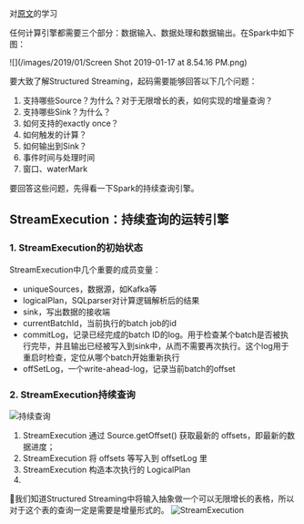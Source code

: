 对[原文](https://github.com/lw-lin/CoolplaySpark/blob/master/Structured%20Streaming%20%E6%BA%90%E7%A0%81%E8%A7%A3%E6%9E%90%E7%B3%BB%E5%88%97/1.1%20Structured%20Streaming%20%E5%AE%9E%E7%8E%B0%E6%80%9D%E8%B7%AF%E4%B8%8E%E5%AE%9E%E7%8E%B0%E6%A6%82%E8%BF%B0.md)的学习

任何计算引擎都需要三个部分：数据输入、数据处理和数据输出。在Spark中如下图：

![](/images/2019/01/Screen Shot 2019-01-17 at 8.54.16 PM.png)

要大致了解Structured Streaming，起码需要能够回答以下几个问题：

1. 支持哪些Source？为什么？对于无限增长的表，如何实现的增量查询？
2. 支持哪些Sink？为什么？
3. 如何支持的exactly once？
3. 如何触发的计算？
4. 如何输出到Sink？
5. 事件时间与处理时间
6. 窗口、waterMark

要回答这些问题，先得看一下Spark的持续查询引擎。


## StreamExecution：持续查询的运转引擎


### 1. StreamExecution的初始状态

StreamExecution中几个重要的成员变量：
- uniqueSources，数据源，如Kafka等
- logicalPlan，SQLparser对计算逻辑解析后的结果
- sink，写出数据的接收端
- currentBatchId，当前执行的batch job的id
- commitLog，记录已经完成的batch ID的log。用于检查某个batch是否被执行完毕，并且输出已经被写入到sink中，从而不需要再次执行。这个log用于重启时检查，定位从哪个batch开始重新执行
- offSetLog，一个write-ahead-log，记录当前batch的offset


### 2. StreamExecution持续查询

![持续查询](https://github.com/lw-lin/CoolplaySpark/blob/master/Structured%20Streaming%20%E6%BA%90%E7%A0%81%E8%A7%A3%E6%9E%90%E7%B3%BB%E5%88%97/1.imgs/110.png)

1. StreamExecution 通过 Source.getOffset() 获取最新的 offsets，即最新的数据进度；
2. StreamExecution 将 offsets 等写入到 offsetLog 里
3. StreamExecution 构造本次执行的 LogicalPlan
4.

我们知道Structured Streaming中将输入抽象做一个可以无限增长的表格，所以对于这个表的查询一定是需要是增量形式的。
![StreamExecution](https://github.com/lw-lin/CoolplaySpark/blob/master/Structured%20Streaming%20%E6%BA%90%E7%A0%81%E8%A7%A3%E6%9E%90%E7%B3%BB%E5%88%97/1.imgs/100.png)
